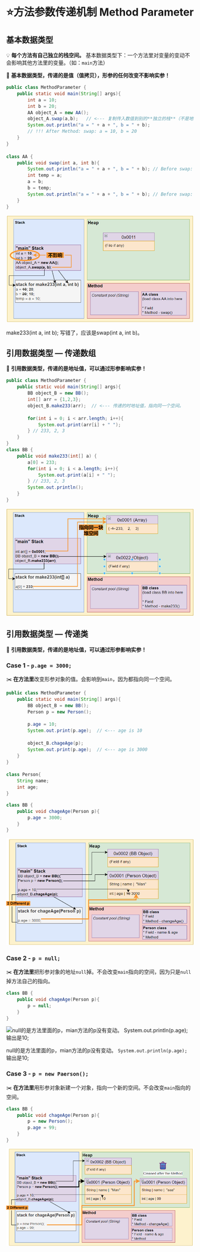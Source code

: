 # ⭐方法参数传递机制 Method Parameter

## 基本数据类型

💡 **每个方法有自己独立的栈空间。**
基本数据类型下：一个方法里对变量的变动不会影响其他方法里的变量。（如：`main`方法）



📌 **基本数据类型，传递的是值（值拷贝），形参的任何改变不影响实参！**


```java
public class MethodParameter {
	public static void main(String[] args){
		int a = 10;
		int b = 20;
		AA object_A = new AA();
		object_A.swap(a,b);   // <--- 复制传入数值到别的**独立的栈**（不是地址值）。
		System.out.println("a = " + a + ", b = " + b); 
		// !!! After Method: swap: a = 10, b = 20
	}
}

class AA {
	public void swap(int a, int b){
		System.out.println("a = " + a + ", b = " + b); // Before swap: a = 10, b = 20
		int temp = a;
		a = b;
		b = temp;
		System.out.println("a = " + a + ", b = " + b); // Before swap: a = 20, b = 10
	}
}
```

![make233(int a, int b); 写错了，应该是swap(int a, int b)。](image/6.PrimitiveTypes.png)

make233(int a, int b); 写错了，应该是swap(int a, int b)。

## 引用数据类型 — 传递数组


📌 **引用数据类型，传递的是地址值，可以通过形参影响实参！**


```java
public class MethodParameter {
	public static void main(String[] args){
		BB object_B = new BB();
		int[] arr = {1,2,3};
		object_B.make233(arr);  // <--- 传递的时地址值，指向同一个空间。

		for(int i = 0; i < arr.length; i++){
			System.out.print(arr[i] + " ");
		} // 233, 2, 3
	}
}
class BB {
	public void make233(int[] a) {
		a[0] = 233;
		for(int i = 0; i < a.length; i++){
			System.out.print(a[i] + " ");
		} // 233, 2, 3
		System.out.println();
	}
}
```

![Untitled](image/6.Non-pType-Array.png)

## 引用数据类型 — 传递类


📌 **引用数据类型，传递的是地址值，可以通过形参影响实参！**



### Case 1 - `p.age = 3000;`


✂️ **在方法里**改变形参对象的值。会影响到`main`，因为都指向同一个空间。


```java
public class MethodParameter {
	public static void main(String[] args){
		BB object_B = new BB();
		Person p = new Person();

		p.age = 10;
		System.out.print(p.age);  // <--- age is 10

		object_B.chageAge(p);
		System.out.print(p.age);  // <--- age is 3000
	}
}

class Person{
	String name;
	int age;
}
```

```java
class BB {
	public void chageAge(Person p){
		p.age = 3000;
	}
}
```

![Untitled](image/6.Non-pType-Case1.png)

### Case 2 - `p = null;`


✂️ **在方法里**把形参对象的地址`null`掉。不会改变`main`指向的空间，因为只是`null`掉方法自己的指向。

```java
class BB {
	public void chageAge(Person p){
		p = null;
	}
}
```

![null的是方法里面的p，mian方法的p没有变动。
`System.out.println(p.age);` 输出是10;](image/6.Non-pType-Case2.png)

null的是方法里面的p，mian方法的p没有变动。
`System.out.println(p.age);` 输出是10;



### Case 3 - `p = new Paerson();`


✂️ **在方法里**用形参对象新建一个对象，指向一个新的空间。不会改变`main`指向的空间。


```java
class BB {
	public void chageAge(Person p){
		p = new Person();
		p.age = 99;
	}
}
```

![Untitled](image/6.Non-pType-Case3.png)